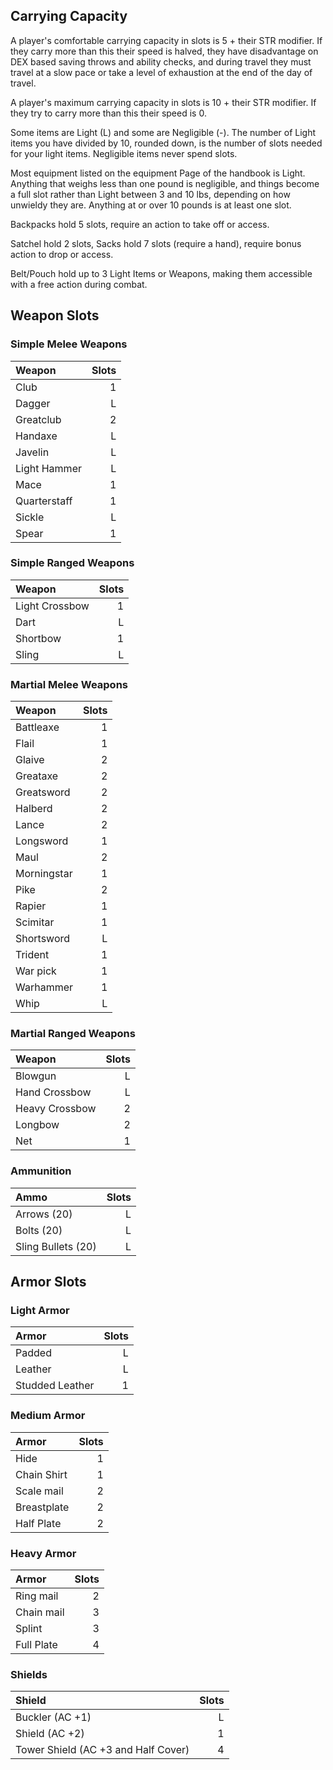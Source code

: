 ## Carrying Capacity
A player's comfortable carrying capacity in slots is 5 + their STR modifier. If they carry more than this their speed is halved, they have disadvantage on DEX based saving throws and ability checks, and during travel they must travel at a slow pace or take a level of exhaustion at the end of the day of travel.

A player's maximum carrying capacity in slots is 10 + their STR modifier. If they try to carry more than this their speed is 0.

Some items are Light (L) and some are Negligible (-). The number of Light items you have divided by 10, rounded down, is the number of slots needed for your light items. Negligible items never spend slots.

Most equipment listed on the equipment Page of the handbook is Light.
Anything that weighs less than one pound is negligible, and things become a full slot rather than Light between 3 and 10 lbs, depending on how unwieldy they are. Anything at or over 10 pounds is at least one slot.

Backpacks hold 5 slots, require an action to take off or access.

Satchel hold 2 slots, Sacks hold 7 slots (require a hand), require bonus action to drop or access.

Belt/Pouch hold up to 3 Light Items or Weapons, making them accessible with a free action during combat.

## Weapon Slots

### Simple Melee Weapons
|Weapon|	Slots|
|:---|---:|
|Club	|1|
|Dagger	|L|
|Greatclub	|2|
|Handaxe|	L|
|Javelin	|L|
|Light Hammer|	L|
|Mace|	1|
|Quarterstaff	|1|
|Sickle|L|
|Spear	|1|

### Simple Ranged Weapons
|Weapon|	Slots|
|:---|---:|
|Light Crossbow|	1|
|Dart	|L|
|Shortbow	|1|
|Sling|	L|

### Martial Melee Weapons
|Weapon|	Slots|
|:---|---:|
|Battleaxe|	1|
|Flail|	1|
|Glaive	|2|
|Greataxe	|2|
|Greatsword	|2|
|Halberd|2|
|Lance	|2|
|Longsword	|1|
|Maul|	2|
|Morningstar	|1|
|Pike	|2|
|Rapier	|1|
|Scimitar	|1|
|Shortsword	|L|
|Trident	|1|
|War pick	|1|
|Warhammer	|1|
|Whip	|L|

### Martial Ranged Weapons
|Weapon|	Slots|
|:---|---:|
|Blowgun	|L|
|Hand Crossbow|	L|
|Heavy Crossbow	|2|
|Longbow|2|
|Net|	1|

### Ammunition
|Ammo|	Slots|
|:---|---:|
|Arrows (20)|	L|
|Bolts (20)|	L|
|Sling Bullets (20)|	L|

## Armor Slots
### Light Armor
|Armor|	Slots|
|:---|---:|
|Padded|	L|
|Leather|	L|
|Studded Leather|	1|

### Medium Armor
|Armor|	Slots|
|:---|---:|
|Hide|	1|
|Chain Shirt|	1|
|Scale mail	|2|
|Breastplate|	2|
|Half Plate|	2|

### Heavy Armor
|Armor|	Slots|
|:---|---:|
|Ring mail|	2|
|Chain mail|	3|
|Splint|	3|
|Full Plate	|4|

### Shields
|Shield|	Slots|
|:---|---:|
|Buckler (AC +1)| L|
|Shield (AC +2)|	1|
|Tower Shield (AC +3 and Half Cover)|	4|
